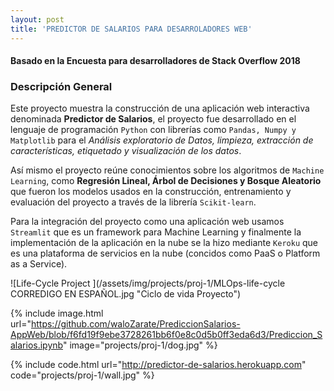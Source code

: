 ```yaml
---
layout: post
title: 'PREDICTOR DE SALARIOS PARA DESARROLADORES WEB'
---
```

#### Basado en la Encuesta para desarrolladores de Stack Overflow 2018 #### 
### **Descripción General** ###

Este proyecto muestra la construcción de una aplicación web interactiva denominada **Predictor de Salarios**, el proyecto fue desarrollado en el lenguaje de programación `Python` con librerías como `Pandas, Numpy y Matplotlib` para el *Análisis exploratorio de Datos, limpieza, extracción de características, etiquetado y visualización de los datos*.

 Así mismo el proyecto reúne conocimientos sobre los algoritmos de `Machine Learning`, como **Regresión Lineal, Árbol de Decisiones y Bosque Aleatorio** que fueron los modelos usados en la construcción, entrenamiento y evaluación del proyecto a través de la librería `Scikit-learn`. 
 
 Para la integración del proyecto como una aplicación web usamos `Streamlit` que es un framework para Machine Learning y finalmente la implementación de la aplicación en la nube se la hizo mediante `Keroku` que es una plataforma de servicios en la nube (concidos como PaaS o Platform as a Service). 

![Life-Cycle Project ](/assets/img/projects/proj-1/MLOps-life-cycle CORREDIGO EN ESPAÑOL.jpg "Ciclo de vida Proyecto")

{% include image.html url="https://github.com/waloZarate/PrediccionSalarios-AppWeb/blob/f6fd19f9ebe3728261bb6f0e8c0d5b0ff3eda6d3/Prediccion_Salarios.ipynb" image="projects/proj-1/dog.jpg" %}


{% include code.html url="http://predictor-de-salarios.herokuapp.com" code="projects/proj-1/wall.jpg" %}

